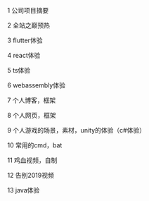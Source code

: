 1 公司项目摘要

2 全站之巅预热

3 flutter体验

4 react体验

5 ts体验

6 webassembly体验

7 个人博客，框架

8 个人网页，框架

9 个人游戏的场景，素材，unity的体验（c#体验）

10 常用的cmd，bat

11 鸡血视频，自制

12 告别2019视频

13 java体验

